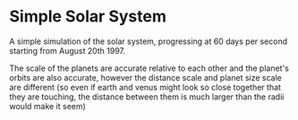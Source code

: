 # Simple Solar System
A simple simulation of the solar system, progressing at 60 days per second starting from August 20th 1997.  

The scale of the planets are accurate relative to each other and the planet's orbits are also accurate, however the distance scale and planet size scale are different (so even if earth and venus might look so close together that they are touching, the distance between them is much larger than the radii would make it seem)
